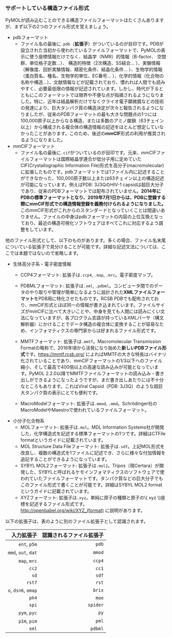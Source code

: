 ### サポートしている構造ファイル形式
PyMOLが読み込むことのできる構造ファイルフォーマットはたくさんありますが、まず以下の2つのファイル形式を覚えましょう。

- pdbフォーマット
    - ファイル名の最後に`.pdb`（**拡張子**）がついているのが目印です。PDBが設立された当初から使われているファイルフォーマットで、PyMOLの表示に使う座標情報だけでなく、結晶学（NMR）的情報（B-factor、 空間群、単位格子定数…）、 構造的特徴（2次構造、SS結合… ）、実験情報（解像度、回折実験情報、精密化条件、結晶化条件… ）、生物学的情報（蛋白質名、種名、生物学的単位、EC番号… ）、化学的情報（化合物の名称や構造…）、文献情報などが記載されており、慣れれば人間でも読みやすく、必要最低限の情報が記述されています。しかし、時代が下るとともにこのフォーマットでは限界や不便な点が指摘されるようになりました。特に、近年は結晶解析だけでなくクライオ電子顕微鏡などの技術の発達により、巨大タンパク質の構造決定が次々と報告されるようになりましたが、従来のPDBフォーマットの最も大きな問題点の1つには100,000原子以上からなる構造、または多数のアミノ酸鎖（63チェイン以上）から構成される複合体の構造情報の記述をほとんど想定していなかったことがあります。このため、後述の**mmCIF**形式の利用が推奨されるようになりました。
- mmCIFフォーマット
    - ファイル名の最後に`.cif`がついているのが目印です。元来、mmCIFファイルフォーマットは国際結晶学連合が低分子用に定めていたCIF(Crystallographic Information File)形式を高分子(macromolecular)に拡張したものです。pdbフォーマットでは1ファイル内に記述することができなかった、100,000原子数以上または63チェイン以上の構造記述が可能になっています。例えばPDB: 3J3QのHIV-1 capsidは超巨大分子であり、従来のPDBフォーマットでは配布されていません。**2014年にPDBの標準フォーマットとなり、2019年7月1日からは、PDBに登録する際にmmCIF形式での構造情報登録を義務付けられるようになりました。** このmmCIF形式がこれからのスタンダードとなっていくことは間違いありません。ファイルの中身はpdbフォーマットの内容の上位互換となっており、最近の構造可視化ソフトウェアはすべてこれに対応するよう調整をしています。

他のファイル形式として、以下のものがあります。多くの場合、ファイル名末尾についている拡張子で見分けることが可能です。詳細な記述文法については、ここでは本題ではないので省略します。
- 生体高分子系・電子密度情報
    - CCP4フォーマット: 拡張子は`.ccp4`, `.map`, `.mrc`。電子密度マップ。
    - PDBMLフォーマット: 拡張子は`.xml`, `.pdbml`。コンピュータ間でのデータのやり取りや管理が簡単になるように設計された**XMLファイルフォーマット**をPDB用に特化させたものです。RCSB PDBでも配布されており、mmCIF形式とほぼ同一の情報が書き込まれています。ファイルサイズがmmCIFに比べて大きいことや、中身を見ても人間には読みにくい文法になっていますが、各プログラム言語が持っているXMLパーサ（構文解析器）にかけることでデータ構造の複合体に変換することが容易なため、インフォマティクスの専門家からは好まれるファイル形式です。
    - MMTFフォーマット: 拡張子は`.mmtf`。Macromolecular Transmission Formatの略称で、2016年頃から活発になり始めた**新しいPDBファイル形式**です。https://mmtf.rcsb.org/ によればMMTFの大きな特長はバイナリ化されていることであり、mmCIFフォーマットの1/3以下へのファイル縮小、そして最高で400倍以上の高速な読み込みが可能となっています。PyMOL 2.2.0以降でMMTFファイルフォーマットの読み込み・書き出しができるようになったようですが、まだ書き出しあたりには不十分なところもあります。これはViral Capsid（PDB: 3J3Q）のような超巨大タンパク質の表示にとても便利です。

    - MacroModelフォーマット: 拡張子は`.mmod`, `.mmd`。Schrödinger社のMacroModelやMaestroで使われているファイルフォーマット。
- 小分子化合物系
    - MOLフォーマット: 拡張子は`.mol`。MDL Information Systems社が開発した、化学構造式を記述する標準フォーマットの1つです。詳細はCTFile formatというガイドに記載されています。
    - MOL Structure Data Fileフォーマット: 拡張子は`.sdf`。上記MOL形式を改良し、複数の構造式を1ファイルに記述でき、さらに様々な付加情報を追記することができるようになっています。
    - SYBYL MOL2フォーマット: 拡張子は`.mol2`。Tripos（現Certara）が開発した、SYBYLと呼ばれるケモインフォマティクスのソフトウェアで使われていたファイルフォーマットです。タンパク質などの巨大分子でもこのファイル形式で書くことが可能です。詳細はSYBYL MOL2 formatというガイドに記載されています。
    - XYZフォーマット: 拡張子は`.xyz`。単純に原子の種類と原子の\\( xyz \\)座標を記述するファイル形式です。http://openbabel.org/wiki/XYZ_(format) に説明があります。

以下の拡張子は、表のように別のファイル拡張子として認識されます。

|入力拡張子|認識されるファイル拡張子|
|--:|--:|
|`ent`, `p5m`|`pdb`|
|`mmd`, `out`, `dat`|`mmod`|
|`map`, `mrc`|`ccp4`|
|`cc2`|`cc1`|
|`sd`|`sdf`|
|`rst7`|`rst`|
|`o`, `dsn6`, `omap`|`brix`|
|`ph4`|`moe`|
|`spi`|`spider`|
|`pym`, `pyc`|`py`|
|`p1m`, `pim`|`pml`|
|`xml`|`pdbml`|

